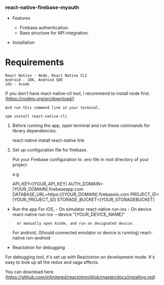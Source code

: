 ### react-native-firebase-myauth

* Features
    - Firebase authentication.
    - Base structure for API integration.


* Installation

# Requirements
    React Native - Node, React Native CLI
    Android - JDK, Android SDK
    iOS - Xcode

If you don't have react-native-cli tool, I recommend to install node first. (https://nodejs.org/en/download/)

    And run this commend line in your terminal.

    npm install react-native-cli

1) Before running the app, open terminal and run these commands for library dependencies.

    react-native install
    react-native link

2) Set up configuration file for firebase.

    Put your Firebase configuration to .env file in root directory of your project.

    e.g

    API_KEY=[YOUR_API_KEY]
    AUTH_DOMAIN=[YOUR_DOMAIN].firebaseapp.com
    DATABASE_URL=https://[YOUR_DOMAIN].firebaseio.com
    PROJECT_ID=[YOUR_PROJECT_ID]
    STORAGE_BUCKET=[YOUR_STORAGEBUCKET]


* Run the app
    For iOS,
        - On simulator
            react-native run-ios
        - On device
            react-native run-ios --device "[YOUR_DEVICE_NAME]"

        or manually open Xcode, and run on designated device.

    For android, (Should connected emulator or device is running)
            react-native run-android


* Reactotron for debugging

For debugging tool, it's set up with Reactotron on development mode. It's easy to look up all the redux and saga effects.

You can download here. (https://github.com/infinitered/reactotron/blob/master/docs/installing.md)

